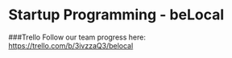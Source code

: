 Startup Programming - beLocal
=======

###Trello 
Follow our team progress here: https://trello.com/b/3ivzzaQ3/belocal
